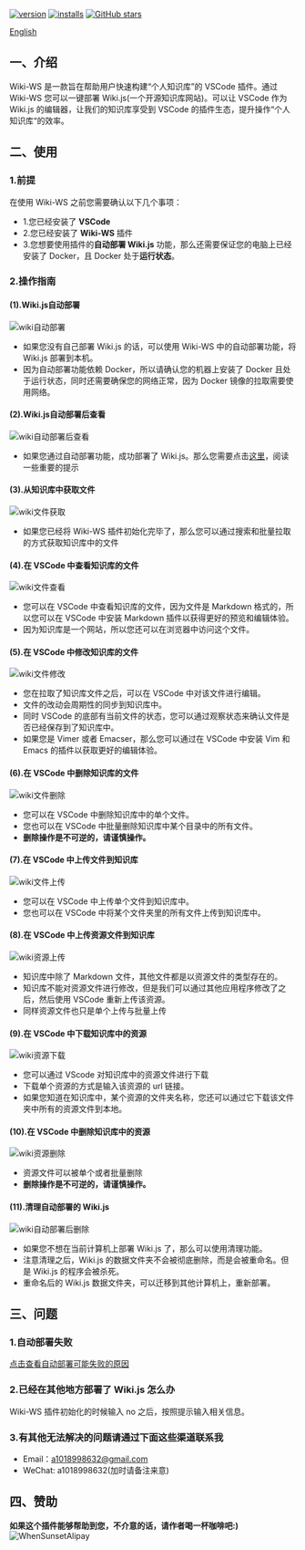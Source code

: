 [![version](https://img.shields.io/vscode-marketplace/v/WhenSunset.Wiki-ws.svg?style=flat-square&label=vscode%20marketplace)](https://marketplace.visualstudio.com/items?itemName=WhenSunset.Wiki-ws) [![installs](https://img.shields.io/vscode-marketplace/d/WhenSunset.Wiki-ws.svg?style=flat-square)](https://marketplace.visualstudio.com/items?itemName=WhenSunset.Wiki-ws) [![GitHub stars](https://img.shields.io/github/stars/whenSunSet/wiki-ws.svg?style=flat-square&label=github%20stars)](https://github.com/whenSunSet/wiki-ws)

[English](https://github.com/whenSunSet/wiki-ws/blob/master/README-English.md)

## 一、介绍

Wiki-WS 是一款旨在帮助用户快速构建“个人知识库”的 VSCode 插件。通过 Wiki-WS 您可以一键部署 Wiki.js(一个开源知识库网站)。可以让 VSCode 作为 Wiki.js 的编辑器，让我们的知识库享受到 VSCode 的插件生态，提升操作“个人知识库“的效率。 

## 二、使用

### 1.前提

在使用 Wiki-WS 之前您需要确认以下几个事项：
- 1.您已经安装了 **VSCode**
- 2.您已经安装了 **Wiki-WS** 插件
- 3.您想要使用插件的**自动部署 Wiki.js** 功能，那么还需要保证您的电脑上已经安装了 Docker，且 Docker 处于**运行状态**。

### 2.操作指南

#### (1).Wiki.js自动部署
![wiki自动部署](https://github.com/whenSunSet/image-lib/blob/master/wiki自动部署.gif?raw=true)

- 如果您没有自己部署 Wiki.js 的话，可以使用 Wiki-WS 中的自动部署功能，将 Wiki.js 部署到本机。
- 因为自动部署功能依赖 Docker，所以请确认您的机器上安装了 Docker 且处于运行状态，同时还需要确保您的网络正常，因为 Docker 镜像的拉取需要使用网络。

#### (2).Wiki.js自动部署后查看
![wiki自动部署后查看](https://github.com/whenSunSet/image-lib/blob/master/wiki自动部署后查看.gif?raw=true)
- 如果您通过自动部署功能，成功部署了 Wiki.js。那么您需要点击[这里](http://wiki.heshixi.com/zh/Wiki-ws插件/重要提示)，阅读一些重要的提示

#### (3).从知识库中获取文件
![wiki文件获取](https://github.com/whenSunSet/image-lib/blob/master/wiki文件获取.gif?raw=true)
- 如果您已经将 Wiki-WS 插件初始化完毕了，那么您可以通过搜索和批量拉取的方式获取知识库中的文件

#### (4).在 VSCode 中查看知识库的文件
![wiki文件查看](https://github.com/whenSunSet/image-lib/blob/master/wiki文件查看.gif?raw=true)
- 您可以在 VSCode 中查看知识库的文件，因为文件是 Markdown 格式的，所以您可以在 VSCode 中安装 Markdown 插件以获得更好的预览和编辑体验。
- 因为知识库是一个网站，所以您还可以在浏览器中访问这个文件。

#### (5).在 VSCode 中修改知识库的文件
![wiki文件修改](https://github.com/whenSunSet/image-lib/blob/master/wiki文件修改.gif?raw=true)
- 您在拉取了知识库文件之后，可以在 VSCode 中对该文件进行编辑。
- 文件的改动会周期性的同步到知识库中。
- 同时 VSCode 的底部有当前文件的状态，您可以通过观察状态来确认文件是否已经保存到了知识库中。
- 如果您是 Vimer 或者 Emacser，那么您可以通过在 VSCode 中安装 Vim 和 Emacs 的插件以获取更好的编辑体验。

#### (6).在 VSCode 中删除知识库的文件
![wiki文件删除](https://github.com/whenSunSet/image-lib/blob/master/wiki文件删除.gif?raw=true)
- 您可以在 VSCode 中删除知识库中的单个文件。
- 您也可以在 VSCode 中批量删除知识库中某个目录中的所有文件。
- **删除操作是不可逆的，请谨慎操作。**

#### (7).在 VSCode 中上传文件到知识库
![wiki文件上传](https://github.com/whenSunSet/image-lib/blob/master/wiki文件上传.gif?raw=true)
- 您可以在 VSCode 中上传单个文件到知识库中。
- 您也可以在 VSCode 中将某个文件夹里的所有文件上传到知识库中。

#### (8).在 VSCode 中上传资源文件到知识库
![wiki资源上传](https://github.com/whenSunSet/image-lib/blob/master/wiki资源上传.gif?raw=true)
- 知识库中除了 Markdown 文件，其他文件都是以资源文件的类型存在的。
- 知识库不能对资源文件进行修改，但是我们可以通过其他应用程序修改了之后，然后使用 VSCode 重新上传该资源。
- 同样资源文件也只是单个上传与批量上传

#### (9).在 VSCode 中下载知识库中的资源
![wiki资源下载](https://github.com/whenSunSet/image-lib/blob/master/wiki资源下载.gif?raw=true)
- 您可以通过 VScode 对知识库中的资源文件进行下载
- 下载单个资源的方式是输入该资源的 url 链接。
- 如果您知道在知识库中，某个资源的文件夹名称，您还可以通过它下载该文件夹中所有的资源文件到本地。

#### (10).在 VSCode 中删除知识库中的资源
![wiki资源删除](https://github.com/whenSunSet/image-lib/blob/master/wiki资源删除.gif?raw=true)
- 资源文件可以被单个或者批量删除
- **删除操作是不可逆的，请谨慎操作。**

#### (11).清理自动部署的 Wiki.js
![wiki自动部署后删除](https://github.com/whenSunSet/image-lib/blob/master/wiki自动部署后删除.gif?raw=true)
- 如果您不想在当前计算机上部署 Wiki.js 了，那么可以使用清理功能。
- 注意清理之后，Wiki.js 的数据文件夹不会被彻底删除，而是会被重命名。但是 Wiki.js 的程序会被杀死。
- 重命名后的 Wiki.js 数据文件夹，可以迁移到其他计算机上，重新部署。 


## 三、问题

### 1.自动部署失败

[点击查看自动部署可能失败的原因](http://wiki.heshixi.com/zh/Wiki-ws插件/为什么会失败)

### 2.已经在其他地方部署了 Wiki.js 怎么办

Wiki-WS 插件初始化的时候输入 no 之后，按照提示输入相关信息。

### 3.有其他无法解决的问题请通过下面这些渠道联系我

- Email：a1018998632@gmail.com
- WeChat: a1018998632(加时请备注来意)

## 四、赞助

**如果这个插件能够帮助到您，不介意的话，请作者喝一杯咖啡吧:)**
![WhenSunsetAlipay](https://cdn.jsdelivr.net/gh/whenSunSet/image-lib/WhenSunsetAlipay.jpg)